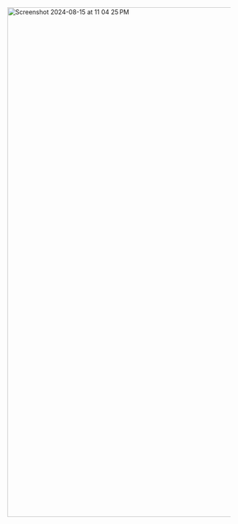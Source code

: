<img width="1150" alt="Screenshot 2024-08-15 at 11 04 25 PM" src="https://github.com/user-attachments/assets/4405cba6-eff5-4f80-b0ae-9ded788d3d35">
